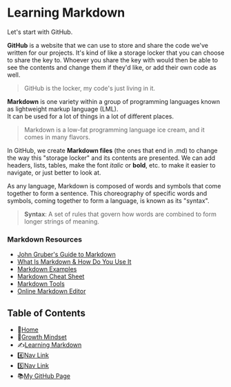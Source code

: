 # Learning Markdown

Let's start with GitHub.

**GitHub** is a website that we can use to store and share the code we've written for our projects. 
It's kind of like a storage locker that you can choose to share the key to. 
Whoever you share the key with would then be able to see the contents and change them if they'd like, or add their own code as well. 

> GitHub is the locker, my code's just living in it. 

**Markdown** is one variety within a group of programming languages known as lightweight markup language \(LML).  
It can be used for a lot of things in a lot of different places.  

> Markdown is a low-fat programming language ice cream, and it comes in many flavors. 

In GitHub, we create **Markdown files** \(the ones that end in .md) to change the way this \"storage locker" and its contents are presented. 
We can add headers, lists, tables, make the font *italic* or **bold**, etc. to make it easier to navigate, or just better to look at. 

As any language, Markdown is composed of words and symbols that come together to form a sentence.   This choreography of specific words and symbols, coming together to form a language, is known as its \"syntax". 

> **Syntax**: A set of rules that govern how words are combined to form longer strings of meaning. 

### Markdown Resources
 - [John Gruber's Guide to Markdown](/https://daringfireball.net/projects/markdown/)
 - [What Is Markdown & How Do You Use It](/https://www.howtogeek.com/448323/what-is-markdown-and-how-do-you-use-it/)
 - [Markdown Examples](/markdownexamples.md)
 - [Markdown Cheat Sheet](/https://guides.github.com/pdfs/markdown-cheatsheet-online.pdf)
 - [Markdown Tools](/https://www.markdownguide.org/tools/)
 - [Online Markdown Editor](/https://dillinger.io/)


## **Table of Contents**
- 🏡[Home](/README.md)
- 💭[Growth Mindset](/growthmindset.md)
- ✍️[Learning Markdown](/learningmarkdown.md)
- 4️⃣[Nav Link](/learningmarkdown.md)
- 5️⃣[Nav Link](/learningmarkdown.md)
- 📚[My GitHub Page](https://github.com/mistidinzy)
